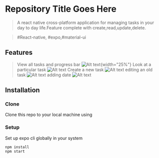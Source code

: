 # Repository Title Goes Here

> A react native cross-platform application for managing tasks in your day to day life.Feature complete with create,read,update,delete.

> #React-native, #expo,#material-ui

## Features

> View all tasks and progress bar
![Alt text](/screenshots/index.jpg?raw=true "Index"){width="25%"}
> Look at a particular task
![Alt text](/screenshots/show.jpg?raw=true "Show")
> Create a new task
![Alt text](/screenshots/add.jpg?raw=true "Add")
> editing an old task
![Alt text](/screenshots/edit.jpg?raw=true "Edit")
> adding date
![Alt text](/screenshots/setDate.jpg?raw=true "setDate")


## Installation

### Clone

Clone this repo to your local machine using

### Setup

Set up expo cli globally in your system
```
npm install
npm start
```

